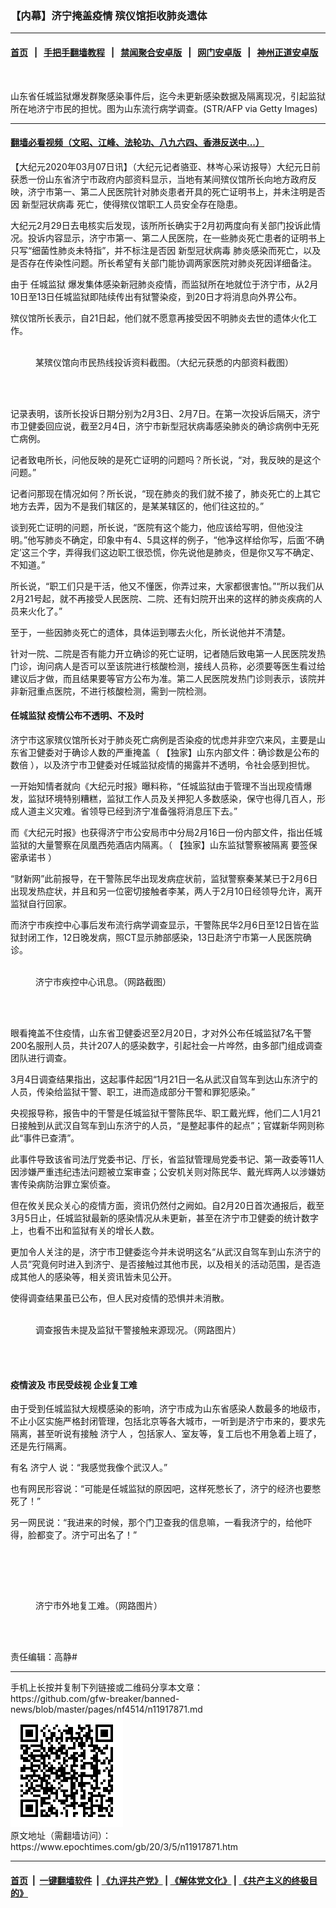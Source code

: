 ### 【内幕】济宁掩盖疫情 殡仪馆拒收肺炎遗体
------------------------

#### [首页](https://github.com/gfw-breaker/banned-news/blob/master/README.md) &nbsp;&nbsp;|&nbsp;&nbsp; [手把手翻墙教程](https://github.com/gfw-breaker/guides/wiki) &nbsp;&nbsp;|&nbsp;&nbsp; [禁闻聚合安卓版](https://github.com/gfw-breaker/bn-android) &nbsp;&nbsp;|&nbsp;&nbsp; [网门安卓版](https://github.com/oGate2/oGate) &nbsp;&nbsp;|&nbsp;&nbsp; [神州正道安卓版](https://github.com/SzzdOgate/update) 



<div><img alt="" class="aligncenter wp-post-image" src="https://i.epochtimes.com/assets/uploads/2020/03/GettyImages-1199972442-600x400.jpg"/>
<div class="red16 caption">
 <p>
  山东省任城监狱爆发群聚感染事件后，迄今未更新感染数据及隔离现况，引起监狱所在地济宁市民的担忧。图为山东流行病学调查。(STR/AFP via Getty Images)
 </p>
</div>
</div><hr/>

#### [翻墙必看视频（文昭、江峰、法轮功、八九六四、香港反送中...）](https://github.com/gfw-breaker/banned-news/blob/master/pages/link3.md)

<div><p>
 【大纪元2020年03月07日讯】（大纪元记者骆亚、林岑心采访报导）大纪元日前获悉一份山东省济宁市政府内部资料显示，当地有某间殡仪馆所长向地方政府反映，济宁市第一、第二人民医院针对肺炎患者开具的死亡证明书上，并未注明是否因
 <ok href="https://www.epochtimes.com/gb/tag/%E6%96%B0%E5%9E%8B%E5%86%A0%E7%8A%B6%E7%97%85%E6%AF%92.html">
  新型冠状病毒
 </ok>
 死亡，使得殡仪馆职工人员安全存在隐患。
</p>
<p>
 大纪元2月29日去电核实后发现，该所所长确实于2月初两度向有关部门投诉此情况。投诉内容显示，济宁市第一、第二人民医院，在一些肺炎死亡患者的证明书上只写“细菌性肺炎未特指”，并不标注是否因
 <ok href="https://www.epochtimes.com/gb/tag/%E6%96%B0%E5%9E%8B%E5%86%A0%E7%8A%B6%E7%97%85%E6%AF%92.html">
  新型冠状病毒
 </ok>
 肺炎感染而死亡，以及是否存在传染性问题。所长希望有关部门能协调两家医院对肺炎死因详细备注。
</p>
<p>
 由于
 <ok href="https://www.epochtimes.com/gb/tag/%E4%BB%BB%E5%9F%8E%E7%9B%91%E7%8B%B1.html">
  任城监狱
 </ok>
 爆发集体感染新冠肺炎疫情，而监狱所在地就位于济宁市，从2月10日至13日任城监狱即陆续传出有狱警染疫，到20日才将消息向外界公布。
</p>
<p>
 殡仪馆所长表示，自21日起，他们就不愿意再接受因不明肺炎去世的遗体火化工作。
</p>
<figure class="wp-caption aligncenter" id="attachment_11920863" style="width: 600px">
 <ok href="http://i.epochtimes.com/assets/uploads/2020/03/718de1dee279f50394274afe9cb79fb2.jpg">
  <img alt="" class="size-large wp-image-11920863" src="http://i.epochtimes.com/assets/uploads/2020/03/718de1dee279f50394274afe9cb79fb2-600x441.jpg"/>
 </ok>
 <br/><figcaption class="wp-caption-text">
  某殡仪馆向市民热线投诉资料截图。（大纪元获悉的内部资料截图）
 </figcaption><br/>
</figure><br/>
<p>
 记录表明，该所长投诉日期分别为2月3日、2月7日。在第一次投诉后隔天，济宁市卫健委回应说，截至2月4日，济宁市新型冠状病毒感染肺炎的确诊病例中无死亡病例。
</p>
<p>
 记者致电所长，问他反映的是死亡证明的问题吗？所长说，“对，我反映的是这个问题。”
</p>
<p>
 记者问那现在情况如何？所长说，“现在肺炎的我们就不接了，肺炎死亡的上其它地方去弄，因为不是我们辖区的，是某某辖区的，他们往这拉的。”
</p>
<p>
 谈到死亡证明的问题，所长说，“医院有这个能力，他应该给写明，但他没注明。”他写肺炎不确定，印象中有4、5具这样的例子，“他净这样给你写，后面‘不确定’这三个字，弄得我们这边职工很恐慌，你先说他是肺炎，但是你又写不确定、不知道。”
</p>
<p>
 所长说，“职工们只是干活，他又不懂医，你弄过来，大家都很害怕。”“所以我们从2月21号起，就不再接受人民医院、二院、还有妇院开出来的这样的肺炎疾病的人员来火化了。”
</p>
<p>
 至于，一些因肺炎死亡的遗体，具体运到哪去火化，所长说他并不清楚。
</p>
<p>
 针对一院、二院是否有能力开立确诊的死亡证明，记者随后致电第一人民医院发热门诊，询问病人是否可以至该院进行核酸检测，接线人员称，必须要等医生看过给建议后才做，而且结果要等官方公布为准。第二人民医院发热门诊则表示，该院并非新冠重点医院，不进行核酸检测，需到一院检测。
</p>
<h4>
 <ok href="https://www.epochtimes.com/gb/tag/%E4%BB%BB%E5%9F%8E%E7%9B%91%E7%8B%B1.html">
  任城监狱
 </ok>
 疫情公布不透明、不及时
</h4>
<p>
 济宁市这家殡仪馆所长对于肺炎死亡病例是否染疫的忧虑并非空穴来风，主要是山东省卫健委对于确诊人数的严重掩盖（
 <ok href="https://www.epochtimes.com/gb/20/2/24/n11891016.htm">
  【独家】山东内部文件：确诊数是公布的数倍
 </ok>
 ），以及济宁市卫健委对任城监狱疫情的揭露并不透明，令社会感到担忧。
</p>
<p>
 一开始知情者就向《大纪元时报》曝料称，“任城监狱由于管理不当出现疫情爆发，监狱环境特别糟糕，监狱工作人员及关押犯人多数感染，保守也得几百人，形成人道主义灾难。省领导已经到济宁准备强将消息压下去。”
</p>
<p>
 而《大纪元时报》也获得济宁市公安局市中分局2月16日一份内部文件，指出任城监狱的大量警察在凤凰西苑酒店内隔离。（
 <ok href="https://www.epochtimes.com/gb/20/2/23/n11889454.htm">
  【独家】山东监狱警察被隔离 要签保密承诺书
 </ok>
 ）
</p>
<p>
 “财新网”此前报导，在干警陈民华出现发病症状前，监狱警察秦某某已于2月6日出现发热症状，并且和另一位密切接触者李某，两人于2月10日经领导允许，离开监狱自行回家。
</p>
<p>
 而济宁市疾控中心事后发布流行病学调查显示，干警陈民华2月6日至12日皆在监狱封闭工作，12日晚发病，照CT显示肺部感染，13日赴济宁市第一人民医院确诊。
</p>
<figure class="wp-caption aligncenter" id="attachment_11917878" style="width: 600px">
 <ok href="http://i.epochtimes.com/assets/uploads/2020/03/img-536c547868a7ba482896b88d4a220ea8.jpg">
  <img alt="" class="wp-image-11917878 size-large" src="http://i.epochtimes.com/assets/uploads/2020/03/img-536c547868a7ba482896b88d4a220ea8-600x331.jpg"/>
 </ok>
 <br/><figcaption class="wp-caption-text">
  济宁市疾控中心讯息。（网路截图）
 </figcaption><br/>
</figure><br/>
<p>
 眼看掩盖不住疫情，山东省卫健委迟至2月20日，才对外公布任城监狱7名干警200名服刑人员，共计207人的感染数字，引起社会一片哗然，由多部门组成调查团队进行调查。
</p>
<p>
 3月4日调查结果指出，这起事件起因“1月21日一名从武汉自驾车到达山东济宁的人员，传染给监狱干警、职工，进而造成部分干警和罪犯感染。”
</p>
<p>
 央视报导称，报告中的干警是任城监狱干警陈民华、职工戴光辉，他们二人1月21日接触到从武汉自驾车到山东济宁的人员，“是整起事件的起点”；官媒新华网则称此“事件已查清”。
</p>
<p>
 此事件导致该省司法厅党委书记、厅长，省监狱管理局党委书记、第一政委等11人因涉嫌严重违纪违法问题被立案审查；公安机关则对陈民华、戴光辉两人以涉嫌妨害传染病防治罪立案侦查。
</p>
<p>
 但在攸关民众关心的疫情方面，资讯仍然付之阙如。自2月20日首次通报后，截至3月5日止，任城监狱最新的感染情况从未更新，甚至在济宁市卫健委的统计数字上，也看不出和监狱有关的增长人数。
</p>
<p>
 更加令人关注的是，济宁市卫健委迄今并未说明这名“从武汉自驾车到山东济宁的人员”究竟何时进入到济宁、是否接触过其他市民，以及相关的活动范围，是否造成其他人的感染等，相关资讯皆未见公开。
</p>
<p>
 使得调查结果虽已公布，但人民对疫情的恐惧并未消散。
</p>
<figure class="wp-caption aligncenter" id="attachment_11917911" style="width: 450px">
 <ok href="http://i.epochtimes.com/assets/uploads/2020/03/Screenshot_20200304-231821.jpg">
  <img alt="" class="wp-image-11917911 size-medium" src="http://i.epochtimes.com/assets/uploads/2020/03/Screenshot_20200304-231821-450x221.jpg"/>
 </ok>
 <br/><figcaption class="wp-caption-text">
  调查报告未提及监狱干警接触来源现况。（网路图片）
 </figcaption><br/>
</figure><br/>
<h4>
 疫情波及 市民受歧视 企业复工难
</h4>
<p>
 由于受到任城监狱大规模感染的影响，济宁市成为山东省感染人数最多的地级市，不止小区实施严格封闭管理，包括北京等各大城市，一听到是济宁市来的，要求先隔离，甚至听说有接触
 <ok href="https://www.epochtimes.com/gb/tag/%E6%B5%8E%E5%AE%81%E4%BA%BA.html">
  济宁人
 </ok>
 ，包括家人、室友等，复工后也不用急着上班了，还是先行隔离。
</p>
<p>
 有名
 <ok href="https://www.epochtimes.com/gb/tag/%E6%B5%8E%E5%AE%81%E4%BA%BA.html">
  济宁人
 </ok>
 说：“我感觉我像个武汉人。”
</p>
<p>
 也有网民形容说：“可能是任城监狱的原因吧，这样死憋长了，济宁的经济也要憋死了！”
</p>
<p>
 另一网民说：“我进来的时候，那个门卫查我的信息嘛，一看我济宁的，给他吓得，脸都变了。济宁可出名了！”
</p>
<p>
 <ok href="http://i.epochtimes.com/assets/uploads/2020/03/0-Screenshot_20200304-232011.jpg">
  <img alt="" class="aligncenter wp-image-11917891 size-medium" src="http://i.epochtimes.com/assets/uploads/2020/03/0-Screenshot_20200304-232011-450x208.jpg"/>
 </ok>
</p>
<p>
 <ok href="http://i.epochtimes.com/assets/uploads/2020/03/65e44dede3a43661418084c57cbd974a.png">
  <img alt="" class="aligncenter wp-image-11917894 size-medium" src="http://i.epochtimes.com/assets/uploads/2020/03/65e44dede3a43661418084c57cbd974a-450x280.png"/>
 </ok>
</p>
<figure class="wp-caption aligncenter" id="attachment_11917899" style="width: 450px">
 <ok href="http://i.epochtimes.com/assets/uploads/2020/03/img-6bcb54d5d6d3bfe39eb5df68071da592.jpg">
  <img alt="" class="wp-image-11917899 size-medium" src="http://i.epochtimes.com/assets/uploads/2020/03/img-6bcb54d5d6d3bfe39eb5df68071da592-450x659.jpg"/>
 </ok>
 <br/><figcaption class="wp-caption-text">
  济宁市外地复工难。（网路图片）
 </figcaption><br/>
</figure><br/>
<p>
 责任编辑：高静#
</p>
</div>
<hr/>
手机上长按并复制下列链接或二维码分享本文章：<br/>
https://github.com/gfw-breaker/banned-news/blob/master/pages/nf4514/n11917871.md <br/>
<a href='https://github.com/gfw-breaker/banned-news/blob/master/pages/nf4514/n11917871.md'><img src='https://github.com/gfw-breaker/banned-news/blob/master/pages/nf4514/n11917871.md.png'/></a> <br/>
原文地址（需翻墙访问）：https://www.epochtimes.com/gb/20/3/5/n11917871.htm


------------------------
#### [首页](https://github.com/gfw-breaker/banned-news/blob/master/README.md) &nbsp;|&nbsp; [一键翻墙软件](https://github.com/gfw-breaker/nogfw/blob/master/README.md) &nbsp;| [《九评共产党》](https://github.com/gfw-breaker/9ping.md/blob/master/README.md#九评之一评共产党是什么) | [《解体党文化》](https://github.com/gfw-breaker/jtdwh.md/blob/master/README.md) | [《共产主义的终极目的》](https://github.com/gfw-breaker/gczydzjmd.md/blob/master/README.md)


<img src='http://gfw-breaker.win/banned-news/pages/nf4514/n11917871.md' width='0px' height='0px'/>